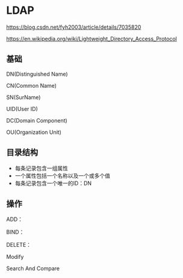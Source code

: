 # LDAP

<https://blog.csdn.net/fyh2003/article/details/7035820>

<https://en.wikipedia.org/wiki/Lightweight_Directory_Access_Protocol>

## 基础

DN(Distinguished Name)

CN(Common Name)

SN(SurName)

UID(User ID)

DC(Domain Component)

OU(Organization Unit)

## 目录结构

- 每条记录包含一组属性
- 一个属性包括一个名称以及一个或多个值
- 每条记录包含一个唯一的ID：DN


## 操作

ADD：

BIND：

DELETE：

Modify

Search And Compare
